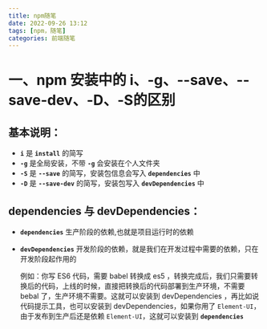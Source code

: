 ```yaml
---
title: npm随笔
date: 2022-09-26 13:12
tags: [npm，随笔]
categories: 前端随笔
---
```


# 一、npm 安装中的 i、-g、--save、--save-dev、-D、-S的区别

## 基本说明：

- **`i`** 是 **`install`** 的简写
- **`-g`** 是全局安装，不带 **`-g`** 会安装在个人文件夹
- **`-S`** 是 **`--save`** 的简写，安装包信息会写入 **`dependencies`** 中
- **`-D`** 是 **`--save-dev`** 的简写，安装包写入 **`devDependencies`** 中

## dependencies 与 devDependencies：

- **`dependencies`** 生产阶段的依赖,也就是项目运行时的依赖

- **`devDependencies`** 开发阶段的依赖，就是我们在开发过程中需要的依赖，只在开发阶段起作用的

  例如：你写 ES6 代码，需要 babel 转换成 es5 ，转换完成后，我们只需要转换后的代码，上线的时候，直接把转换后的代码部署到生产环境，不需要 bebal 了，生产环境不需要。这就可以安装到 devDependencies ，再比如说代码提示工具，也可以安装到 devDependencies，如果你用了 `Element-UI`，由于发布到生产后还是依赖 `Element-UI`，这就可以安装到 **`dependencies`**